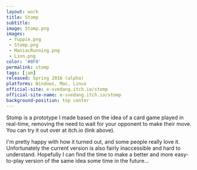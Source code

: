 ```yaml
---
layout: work
title: Stomp
subtitle:
image: Stomp.png
images:
 - Yuppie.png
 - Stomp.png
 - ManiacRunning.png
 - Lion.png
color: '#8F0'
permalink: stomp
tags: [jam]
released: Spring 2016 (alpha)
platforms: Windows, Mac, Linux
official-site: e-svedang.itch.io/stomp
official-site-name: e-svedang.itch.io/stomp
background-position: top center
---
```


Stomp is a prototype I made based on the idea of a card game played in real-time, removing the need to wait for your opponent to make their move. You can try it out over at itch.io (link above).

I'm pretty happy with how it turned out, and some people really love it. Unfortunately the current version is also fairly inaccessible and hard to understand. Hopefully I can find the time to make a better and more easy-to-play version of the same idea some time in the future...
